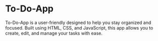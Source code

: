 # To-Do-App
To-Do-App is a user-friendly designed to help you stay organized and focused. Built using HTML, CSS, and JavaScript, this app allows you to create, edit, and manage your tasks with ease.
